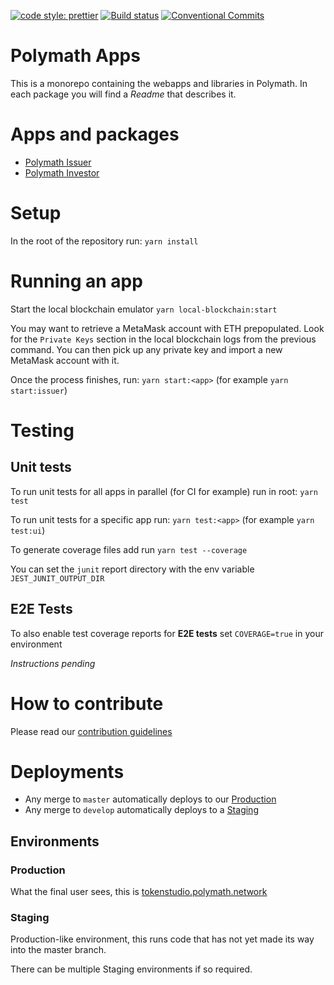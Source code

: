 [![code style: prettier](https://img.shields.io/badge/code_style-prettier-ff69b4.svg?style=flat-square)](https://github.com/prettier/prettier)
[![Build status](https://dev.azure.com/polymathnetwork/polymath-apps/_apis/build/status/Build)](https://dev.azure.com/polymathnetwork/polymath-apps/_build/latest?definitionId=2)
[![Conventional Commits](https://img.shields.io/badge/Conventional%20Commits-1.0.0-yellow.svg)](https://conventionalcommits.org)

# Polymath Apps

This is a monorepo containing the webapps and libraries in Polymath. In each package you will find a _Readme_ that describes it.

# Apps and packages

- [Polymath Issuer](https://github.com/PolymathNetwork/polymath-apps/blob/develop/packages/polymath-issuer/README.md)
- [Polymath Investor](https://github.com/PolymathNetwork/polymath-apps/blob/develop/packages/polymath-investor/README.md)

# Setup

In the root of the repository run:
`yarn install`

# Running an app

Start the local blockchain emulator
`yarn local-blockchain:start`

You may want to retrieve a MetaMask account with ETH prepopulated. Look for the `Private Keys` section in the local blockchain logs from the previous command. You can then pick up any private key and import a new MetaMask account with it.

Once the process finishes, run:
`yarn start:<app>` (for example `yarn start:issuer`)

# Testing

## Unit tests

To run unit tests for all apps in parallel (for CI for example) run in root:
`yarn test`

To run unit tests for a specific app run:
`yarn test:<app>` (for example `yarn test:ui`)

To generate coverage files add run `yarn test --coverage`

You can set the `junit` report directory with the env variable `JEST_JUNIT_OUTPUT_DIR`

## E2E Tests

To also enable test coverage reports for **E2E tests** set `COVERAGE=true` in
your environment

_Instructions pending_

# How to contribute

Please read our [contribution guidelines](https://github.com/PolymathNetwork/polymath-apps/blob/develop/.github/CONTRIBUTING.md)

# Deployments

- Any merge to `master` automatically deploys to our [Production](#production)
- Any merge to `develop` automatically deploys to a [Staging](#environment)

## Environments

### Production

What the final user sees, this is [tokenstudio.polymath.network](https://tokenstudio.polymath.network)

### Staging

Production-like environment, this runs code that has not yet made its way into
the master branch.

There can be multiple Staging environments if so required.
